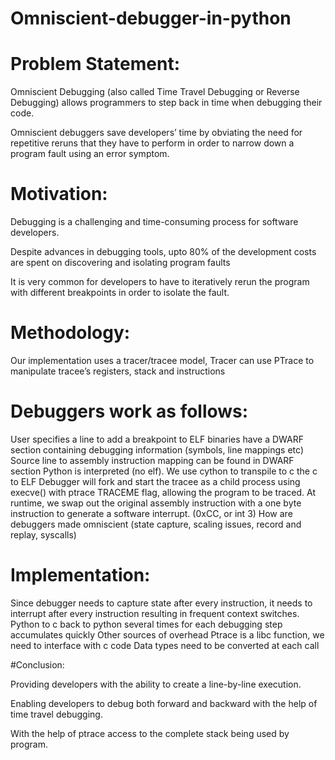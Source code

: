 # Omniscient-debugger-in-python

# Problem Statement:

Omniscient Debugging (also called Time Travel Debugging or Reverse Debugging) allows programmers to step back in time when debugging their code. 

Omniscient debuggers save developers’ time by obviating the need for repetitive reruns that they have to perform in order to narrow down a program fault using an error symptom. 

# Motivation:

Debugging is a challenging and time-consuming process for software developers.

Despite advances in debugging tools, upto 80% of the development costs are spent on discovering and isolating program faults

It is very common for developers to have to iteratively rerun the program with different breakpoints in order to isolate the fault.

# Methodology:

Our implementation uses a tracer/tracee model, Tracer can use PTrace to manipulate tracee’s registers, stack and instructions

# Debuggers work as follows:
User specifies a line to add a breakpoint to
ELF binaries have a DWARF section containing debugging information (symbols, line mappings etc)
Source line to assembly instruction mapping can be found in DWARF section
Python is interpreted (no elf). We use cython to transpile to c the c to ELF
Debugger will fork and start the tracee as a child process using execve() with ptrace TRACEME flag, allowing the program to be traced.
At runtime, we swap out the original assembly instruction with a one byte instruction to generate a software interrupt. (0xCC, or int 3)
How are debuggers made omniscient (state capture, scaling issues, record and replay, syscalls)

# Implementation:

Since debugger needs to capture state after every instruction, it needs to interrupt after every instruction resulting in frequent context switches.
Python to c back to python several times for each debugging step accumulates quickly
Other sources of overhead
Ptrace is a libc function, we need to interface with c code
Data types need to be converted at each call

#Conclusion:

Providing developers with the ability to create a line-by-line execution. 

Enabling developers to debug both forward and backward with the help of time travel debugging. 

With the help of ptrace access to the complete stack being used by program.








